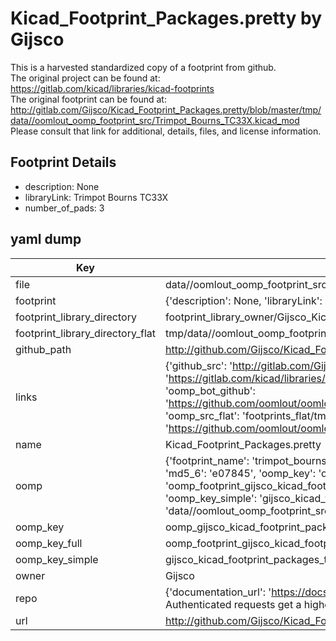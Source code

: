 # Kicad_Footprint_Packages.pretty by Gijsco  
This is a harvested standardized copy of a footprint from github.  
The original project can be found at:  
https://gitlab.com/kicad/libraries/kicad-footprints  
The original footprint can be found at:
http://gitlab.com/Gijsco/Kicad_Footprint_Packages.pretty/blob/master/tmp/data//oomlout_oomp_footprint_src/Trimpot_Bourns_TC33X.kicad_mod
Please consult that link for additional, details, files, and license information.  
## Footprint Details
* description: None  
* libraryLink: Trimpot Bourns TC33X  
* number_of_pads: 3  
## yaml dump  
| Key | Value |  
| --- | --- |  
| file | data//oomlout_oomp_footprint_src/Kicad_Footprint_Packages.pretty/Trimpot_Bourns_TC33X.kicad_mod |  
| footprint | {'description': None, 'libraryLink': 'Trimpot Bourns TC33X', 'number_of_pads': 3} |  
| footprint_library_directory | footprint_library_owner/Gijsco_Kicad_Footprint_Packages.pretty |  
| footprint_library_directory_flat | tmp/data//oomlout_oomp_footprint_src/footprints_flat/gijsco_kicad_footprint_packages_trimpot_bourns_tc33x/working |  
| github_path | http://github.com/Gijsco/Kicad_Footprint_Packages.pretty/blob/master/tmp/data//oomlout_oomp_footprint_src/Trimpot_Bourns_TC33X.kicad_mod |  
| links | {'github_src': 'http://gitlab.com/Gijsco/Kicad_Footprint_Packages.pretty/blob/master/tmp/data//oomlout_oomp_footprint_src/Trimpot_Bourns_TC33X.kicad_mod', 'github_src_repo': 'https://gitlab.com/kicad/libraries/kicad-footprints', 'oomp_bot': 'tmp/data//oomlout_oomp_footprint_src/footprints/gijsco_kicad_footprint_packages_trimpot_bourns_tc33x/working', 'oomp_bot_github': 'https://github.com/oomlout/oomlout_oomp_footprint_bot/tree/main/tmp/data//oomlout_oomp_footprint_src/footprints/gijsco_kicad_footprint_packages_trimpot_bourns_tc33x/working', 'oomp_src_flat': 'footprints_flat/tmp/data//oomlout_oomp_footprint_src/footprints_flat/gijsco_kicad_footprint_packages_trimpot_bourns_tc33x/working', 'oomp_src_flat_github': 'https://github.com/oomlout/oomlout_oomp_footprint_src/tree/main/tmp/data//oomlout_oomp_footprint_src/footprints_flat/gijsco_kicad_footprint_packages_trimpot_bourns_tc33x/working'} |  
| name | Kicad_Footprint_Packages.pretty |  
| oomp | {'footprint_name': 'trimpot_bourns_tc33x', 'library_name': 'kicad_footprint_packages', 'md5': 'e07845bd737867af4af360bcd5ff32a8', 'md5_10': 'e07845bd73', 'md5_5': 'e0784', 'md5_6': 'e07845', 'oomp_key': 'oomp_gijsco_kicad_footprint_packages_trimpot_bourns_tc33x', 'oomp_key_extra': 'oomp_footprint_gijsco_kicad_footprint_packages_trimpot_bourns_tc33x', 'oomp_key_full': 'oomp_footprint_gijsco_kicad_footprint_packages_trimpot_bourns_tc33x_e07845', 'oomp_key_simple': 'gijsco_kicad_footprint_packages_trimpot_bourns_tc33x', 'original_filename': 'data//oomlout_oomp_footprint_src/Kicad_Footprint_Packages.pretty/Trimpot_Bourns_TC33X.kicad_mod', 'owner_name': 'gijsco'} |  
| oomp_key | oomp_gijsco_kicad_footprint_packages_trimpot_bourns_tc33x |  
| oomp_key_full | oomp_footprint_gijsco_kicad_footprint_packages_trimpot_bourns_tc33x |  
| oomp_key_simple | gijsco_kicad_footprint_packages_trimpot_bourns_tc33x |  
| owner | Gijsco |  
| repo | {'documentation_url': 'https://docs.github.com/rest/overview/resources-in-the-rest-api#rate-limiting', 'message': "API rate limit exceeded for 84.66.142.224. (But here's the good news: Authenticated requests get a higher rate limit. Check out the documentation for more details.)"} |  
| url | http://github.com/Gijsco/Kicad_Footprint_Packages.pretty |  

